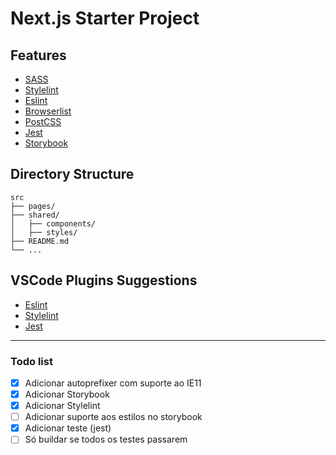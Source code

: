 # Next.js Starter Project

## Features
- [SASS](https://sass-lang.com/)
- [Stylelint](https://stylelint.io/)
- [Eslint](https://eslint.org/)
- [Browserlist](https://github.com/browserslist/browserslist)
- [PostCSS](https://postcss.org/)
- [Jest](https://jestjs.io/)
- [Storybook](https://storybook.js.org/)

## Directory Structure
```
src
├── pages/
├── shared/
│   ├── components/
│   ├── styles/
├── README.md
└── ...
```

## VSCode Plugins Suggestions
- [Eslint](https://marketplace.visualstudio.com/items?itemName=dbaeumer.vscode-eslint)
- [Stylelint](https://marketplace.visualstudio.com/items?itemName=shinnn.stylelint)
- [Jest](https://marketplace.visualstudio.com/items?itemName=Orta.vscode-jest)

---

### Todo list
- [x] Adicionar autoprefixer com suporte ao IE11
- [x] Adicionar Storybook
- [x] Adicionar Stylelint
- [ ] Adicionar suporte aos estilos no storybook
- [x] Adicionar teste (jest)
- [ ] Só buildar se todos os testes passarem
